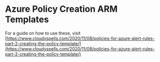 Azure Policy Creation ARM Templates
===================================

For a guide on how to use these, visit [https://www.cloudyspells.com/2020/11/08/policies-for-azure-alert-rules-part-2-creating-the-policy-template/](https://www.cloudyspells.com/2020/11/08/policies-for-azure-alert-rules-part-2-creating-the-policy-template/)